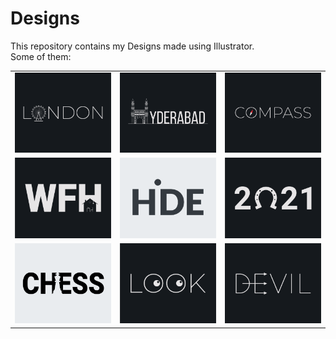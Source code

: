 # Designs
This repository contains my Designs made using Illustrator.<br>
Some of them:<br>
<table>
<tr><td><img src="./2020-12/png/16.12.2020.png"></td><td><img src="./2020-12/png/20.12.2020.png"></td><td><img src="./2020-12/png/12.12.2020.png"></td></tr>
<tr><td><img src="./2021-01/png/05.01.2021.png"></td><td><img src="./2020-11/png/23.11.2020.png"></td><td><img src="./2021-01/png/01.01.2021.png"></td></tr>
<tr><td><img src="./2020-11/png/20.11.2020.png"></td><td><img src="./2021-01/png/16.01.2021.png"></td><td><img src="./2020-12/png/10.12.2020.png"></td></tr>
</table>
